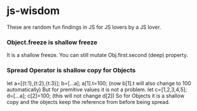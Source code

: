 # js-wisdom
These are random fun findings in JS for JS lovers by a JS lover.
### Object.freeze is shallow freeze
It is a shallow freeze. You can still mutate Obj.first.second (deep) property.
### Spread Operator is shallow copy for Objects
let a=[{t:1},{t:2},{t:3}]; b=[...a]; a[1].t=100; (now b[1].t will also change to 100 automatically)
But for premitive values it is not a problem.
let c=[1,2,3,4,5]; d=[...a]; c[2]=100; (this will not change d[2])
So for Objects it is a shallow copy and the objects keep the reference from before being spread.
